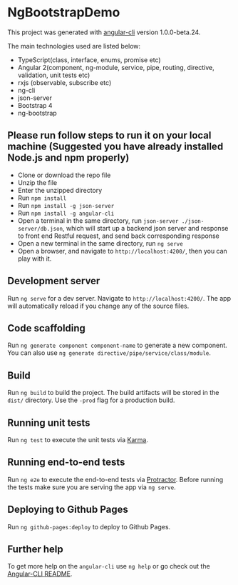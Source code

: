 # NgBootstrapDemo

This project was generated with [angular-cli](https://github.com/angular/angular-cli) version 1.0.0-beta.24.

The main technologies used are listed below:
* TypeScript(class, interface, enums, promise etc)
* Angular 2(component, ng-module, service, pipe, routing, directive, validation, unit tests etc)
* rxjs (observable, subscribe etc)
* ng-cli
* json-server
* Bootstrap 4
* ng-bootstrap

## Please run follow steps to run it on your local machine (Suggested you have already installed Node.js and npm properly)
* Clone or download the repo file
* Unzip the file
* Enter the unzipped directory
* Run `npm install`
* Run `npm install -g json-server`
* Run `npm install -g angular-cli`
* Open a terminal in the same directory, run `json-server ./json-server/db.json`, which will start up a backend json server and response to front end Restful request, and send back corresponding response
* Open a new terminal in the same directory, run `ng serve`
* Open a browser, and navigate to `http://localhost:4200/`, then you can play with it.

## Development server
Run `ng serve` for a dev server. Navigate to `http://localhost:4200/`. The app will automatically reload if you change any of the source files.

## Code scaffolding

Run `ng generate component component-name` to generate a new component. You can also use `ng generate directive/pipe/service/class/module`.

## Build

Run `ng build` to build the project. The build artifacts will be stored in the `dist/` directory. Use the `-prod` flag for a production build.

## Running unit tests

Run `ng test` to execute the unit tests via [Karma](https://karma-runner.github.io).

## Running end-to-end tests

Run `ng e2e` to execute the end-to-end tests via [Protractor](http://www.protractortest.org/).
Before running the tests make sure you are serving the app via `ng serve`.

## Deploying to Github Pages

Run `ng github-pages:deploy` to deploy to Github Pages.

## Further help

To get more help on the `angular-cli` use `ng help` or go check out the [Angular-CLI README](https://github.com/angular/angular-cli/blob/master/README.md).
